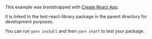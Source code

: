 This example was bootstrapped with [Create React App](https://github.com/facebook/create-react-app).

It is linked to the test-react-library package in the parent directory for development purposes.

You can run `yarn install` and then `yarn start` to test your package.
